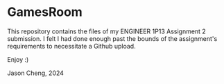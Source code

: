 # GamesRoom

This repository contains the files of my ENGINEER 1P13 Assignment 2 submission. I felt I had
done enough past the bounds of the assignment's requirements to necessitate a Github upload.

Enjoy :)

Jason Cheng, 2024
